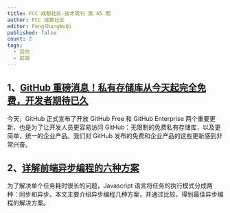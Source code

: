 ```yaml
---
title: FCC 成都社区·技术周刊 第 45 期
author: FCC 成都社区
editor: FengShangWuQi
published: false
count: 2
tags:
  - 其他
  - 前端
---
```


## 1、[GitHub 重磅消息！私有存储库从今天起完全免费，开发者期待已久](https://blog.github.com/2019-01-07-new-year-new-github)

今天，GitHub 正式宣布了开放 GitHub Free 和 GitHub Enterprise 两个重要更新，也是为了让开发人员更容易访问 GitHub：无限制的免费私有存储库，以及更简单，统一的企业产品。我们对 GitHub 发布的免费和企业产品的这些更新感到非常兴奋。

## 2、[详解前端异步编程的六种方案](https://mp.weixin.qq.com/s/Y21LMWcEatoBvtnqvQyxXg)

为了解决单个任务耗时很长的问题，Javascript 语言将任务的执行模式分成两种：同步和异步。本文主要介绍异步编程几种方案，并通过比较，得到最佳异步编程的解决方案。
